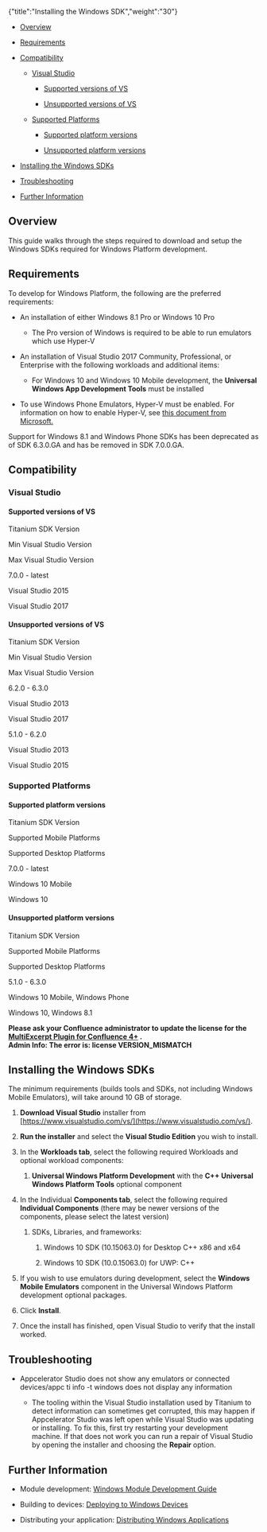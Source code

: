 {"title":"Installing the Windows SDK","weight":"30"} 

*   [Overview](#Overview)
    
*   [Requirements](#Requirements)
    
*   [Compatibility](#Compatibility)
    
    *   [Visual Studio](#VisualStudio)
        
        *   [Supported versions of VS](#SupportedversionsofVS)
            
        *   [Unsupported versions of VS](#UnsupportedversionsofVS)
            
    *   [Supported Platforms](#SupportedPlatforms)
        
        *   [Supported platform versions](#Supportedplatformversions)
            
        *   [Unsupported platform versions](#Unsupportedplatformversions)
            
*   [Installing the Windows SDKs](#InstallingtheWindowsSDKs)
    
*   [Troubleshooting](#Troubleshooting)
    
*   [Further Information](#FurtherInformation)
    

## Overview

This guide walks through the steps required to download and setup the Windows SDKs required for Windows Platform development.

## Requirements

To develop for Windows Platform, the following are the preferred requirements:

*   An installation of either Windows 8.1 Pro or Windows 10 Pro
    
    *   The Pro version of Windows is required to be able to run emulators which use Hyper-V
        
*   An installation of Visual Studio 2017 Community, Professional, or Enterprise with the following workloads and additional items:
    
    *   For Windows 10 and Windows 10 Mobile development, the **Universal Windows App Development Tools** must be installed
        
*   To use Windows Phone Emulators, Hyper-V must be enabled. For information on how to enable Hyper-V, see [this document from Microsoft.](https://msdn.microsoft.com/library/windows/apps/xaml/jj863509.aspx)
    

Support for Windows 8.1 and Windows Phone SDKs has been deprecated as of SDK 6.3.0.GA and has be removed in SDK 7.0.0.GA.

## Compatibility

### Visual Studio

#### Supported versions of VS

Titanium SDK Version

Min Visual Studio Version

Max Visual Studio Version

7.0.0 - latest

Visual Studio 2015

Visual Studio 2017

#### Unsupported versions of VS

Titanium SDK Version

Min Visual Studio Version

Max Visual Studio Version

6.2.0 - 6.3.0

Visual Studio 2013

Visual Studio 2017

5.1.0 - 6.2.0

Visual Studio 2013

Visual Studio 2015

### Supported Platforms

#### Supported platform versions

Titanium SDK Version

Supported Mobile Platforms

Supported Desktop Platforms

7.0.0 - latest

Windows 10 Mobile

Windows 10

#### Unsupported platform versions

Titanium SDK Version

Supported Mobile Platforms

Supported Desktop Platforms

5.1.0 - 6.3.0

Windows 10 Mobile, Windows Phone

Windows 10, Windows 8.1

**Please ask your Confluence administrator to update the license for the [MultiExcerpt Plugin for Confluence 4+](https://plugins.atlassian.com/plugins/biz.artemissoftware.confluence.multiexcerpt.MultiExcerptMacro) .**  
**Admin Info: The error is: license VERSION\_MISMATCH**

## Installing the Windows SDKs

The minimum requirements (builds tools and SDKs, not including Windows Mobile Emulators), will take around 10 GB of storage.

1.  **Download Visual Studio** installer from [https://www.visualstudio.com/vs/](https://www.visualstudio.com/vs/).
    
2.  **Run the installer** and select the **Visual Studio Edition** you wish to install.
    
3.  In the **Workloads tab**, select the following required Workloads and optional workload components:
    
    1.  **Universal Windows Platform Development** with the **C++ Universal Windows Platform Tools** optional component
        
4.  In the Individual **Components tab**, select the following required **Individual Components** (there may be newer versions of the components, please select the latest version)
    
    1.  SDKs, Libraries, and frameworks:
        
        1.  Windows 10 SDK (10.15063.0) for Desktop C++ x86 and x64
            
        2.  Windows 10 SDK (10.0.15063.0) for UWP: C++
            
5.  If you wish to use emulators during development, select the **Windows Mobile Emulators** component in the Universal Windows Platform development optional packages.
    
6.  Click **Install**.
    
7.  Once the install has finished, open Visual Studio to verify that the install worked.
    

## Troubleshooting

*   Appcelerator Studio does not show any emulators or connected devices/appc ti info -t windows does not display any information
    
    *   The tooling within the Visual Studio installation used by Titanium to detect information can sometimes get corrupted, this may happen if Appcelerator Studio was left open while Visual Studio was updating or installing. To fix this, first try restarting your development machine. If that does not work you can run a repair of Visual Studio by opening the installer and choosing the **Repair** option.
        

## Further Information

*   Module development: [Windows Module Development Guide](/docs/appc/Titanium_SDK/Titanium_SDK_How-tos/Extending_Titanium_Mobile/Windows_Module_Development_Guide/)
    
*   Building to devices: [Deploying to Windows Devices](/docs/appc/Titanium_SDK/Titanium_SDK_Guide/Preparing_for_Distribution/Deploying_to_Windows_Devices/)
    
*   Distributing your application: [Distributing Windows Applications](/docs/appc/Titanium_SDK/Titanium_SDK_Guide/Preparing_for_Distribution/Distributing_Windows_Applications/)